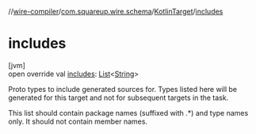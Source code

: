 //[wire-compiler](../../../index.md)/[com.squareup.wire.schema](../index.md)/[KotlinTarget](index.md)/[includes](includes.md)

# includes

[jvm]\
open override val [includes](includes.md): [List](https://kotlinlang.org/api/latest/jvm/stdlib/kotlin.collections/-list/index.html)&lt;[String](https://kotlinlang.org/api/latest/jvm/stdlib/kotlin/-string/index.html)&gt;

Proto types to include generated sources for. Types listed here will be generated for this target and not for subsequent targets in the task.

This list should contain package names (suffixed with .*) and type names only. It should not contain member names.
